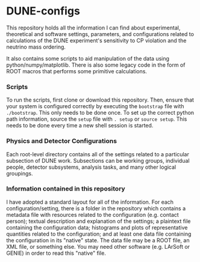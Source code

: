 # DUNE-configs

This repository holds all the information I can find about experimental,
theoretical and software settings, parameters, and configurations
related to calculations of the DUNE experiment's sensitivity to CP
violation and the neutrino mass ordering.

It also contains some scripts to aid manipulation of the data using
python/numpy/matplotlib. There is also some legacy code in the form of
ROOT macros that performs some primitive calculations.

### Scripts
To run the scripts, first clone or download this repository. Then,
ensure that your system is configured correctly by executing the
`bootstrap` file with `./bootstrap`. This only needs to be done once.
To set up the correct python path information, source the `setup` file
with `. setup` or `source setup`. This needs to be done every time a new
shell session is started.

### Physics and Detector Configurations
Each root-level directory contains all of the settings related to a
particular subsection of DUNE work. Subsections can be working groups,
individual people, detector subsystems, analysis tasks, and many other
logical groupings.

### Information contained in this repository
I have adopted a standard layout for all of the information. For each
configuration/setting, there is a folder in the repository which
contains a metadata file with resources related to the configuration
(e.g. contact person); textual description and explanation of the settings; a
plaintext file containing the configuration data; histograms and plots
of representative quantities related to the configuration; and at least
one data file containing the configuration in its "native" state. The
data file may be a ROOT file, an XML file, or something else. You may
need other software (e.g. LArSoft or GENIE) in order to read this
"native" file.

